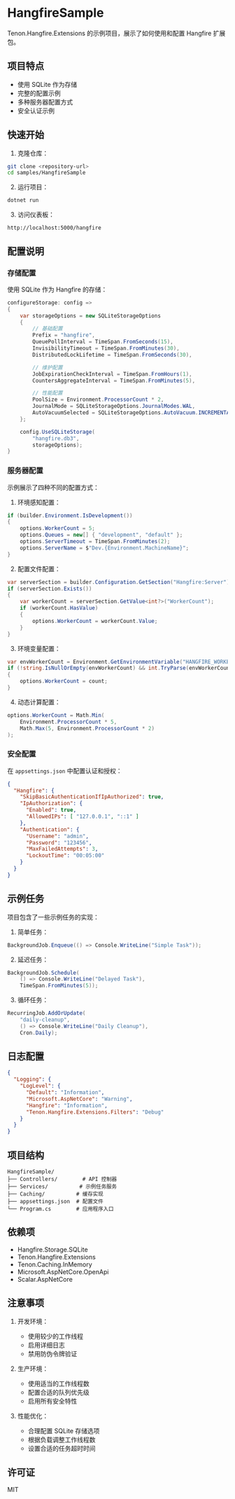 # HangfireSample

Tenon.Hangfire.Extensions 的示例项目，展示了如何使用和配置 Hangfire 扩展包。

## 项目特点

- 使用 SQLite 作为存储
- 完整的配置示例
- 多种服务器配置方式
- 安全认证示例

## 快速开始

1. 克隆仓库：
```bash
git clone <repository-url>
cd samples/HangfireSample
```

2. 运行项目：
```bash
dotnet run
```

3. 访问仪表板：
```
http://localhost:5000/hangfire
```

## 配置说明

### 存储配置

使用 SQLite 作为 Hangfire 的存储：
```csharp
configureStorage: config =>
{
    var storageOptions = new SQLiteStorageOptions
    {
        // 基础配置
        Prefix = "hangfire",
        QueuePollInterval = TimeSpan.FromSeconds(15),
        InvisibilityTimeout = TimeSpan.FromMinutes(30),
        DistributedLockLifetime = TimeSpan.FromSeconds(30),

        // 维护配置
        JobExpirationCheckInterval = TimeSpan.FromHours(1),
        CountersAggregateInterval = TimeSpan.FromMinutes(5),

        // 性能配置
        PoolSize = Environment.ProcessorCount * 2,
        JournalMode = SQLiteStorageOptions.JournalModes.WAL,
        AutoVacuumSelected = SQLiteStorageOptions.AutoVacuum.INCREMENTAL
    };

    config.UseSQLiteStorage(
        "hangfire.db3",
        storageOptions);
}
```

### 服务器配置

示例展示了四种不同的配置方式：

1. 环境感知配置：
```csharp
if (builder.Environment.IsDevelopment())
{
    options.WorkerCount = 5;
    options.Queues = new[] { "development", "default" };
    options.ServerTimeout = TimeSpan.FromMinutes(2);
    options.ServerName = $"Dev.{Environment.MachineName}";
}
```

2. 配置文件配置：
```csharp
var serverSection = builder.Configuration.GetSection("Hangfire:Server");
if (serverSection.Exists())
{
    var workerCount = serverSection.GetValue<int?>("WorkerCount");
    if (workerCount.HasValue)
    {
        options.WorkerCount = workerCount.Value;
    }
}
```

3. 环境变量配置：
```csharp
var envWorkerCount = Environment.GetEnvironmentVariable("HANGFIRE_WORKER_COUNT");
if (!string.IsNullOrEmpty(envWorkerCount) && int.TryParse(envWorkerCount, out var count))
{
    options.WorkerCount = count;
}
```

4. 动态计算配置：
```csharp
options.WorkerCount = Math.Min(
    Environment.ProcessorCount * 5,
    Math.Max(5, Environment.ProcessorCount * 2)
);
```

### 安全配置

在 `appsettings.json` 中配置认证和授权：

```json
{
  "Hangfire": {
    "SkipBasicAuthenticationIfIpAuthorized": true,
    "IpAuthorization": {
      "Enabled": true,
      "AllowedIPs": [ "127.0.0.1", "::1" ]
    },
    "Authentication": {
      "Username": "admin",
      "Password": "123456",
      "MaxFailedAttempts": 3,
      "LockoutTime": "00:05:00"
    }
  }
}
```

## 示例任务

项目包含了一些示例任务的实现：

1. 简单任务：
```csharp
BackgroundJob.Enqueue(() => Console.WriteLine("Simple Task"));
```

2. 延迟任务：
```csharp
BackgroundJob.Schedule(
    () => Console.WriteLine("Delayed Task"),
    TimeSpan.FromMinutes(5));
```

3. 循环任务：
```csharp
RecurringJob.AddOrUpdate(
    "daily-cleanup",
    () => Console.WriteLine("Daily Cleanup"),
    Cron.Daily);
```

## 日志配置

```json
{
  "Logging": {
    "LogLevel": {
      "Default": "Information",
      "Microsoft.AspNetCore": "Warning",
      "Hangfire": "Information",
      "Tenon.Hangfire.Extensions.Filters": "Debug"
    }
  }
}
```

## 项目结构

```
HangfireSample/
├── Controllers/        # API 控制器
├── Services/          # 示例任务服务
├── Caching/          # 缓存实现
├── appsettings.json  # 配置文件
└── Program.cs        # 应用程序入口
```

## 依赖项

- Hangfire.Storage.SQLite
- Tenon.Hangfire.Extensions
- Tenon.Caching.InMemory
- Microsoft.AspNetCore.OpenApi
- Scalar.AspNetCore

## 注意事项

1. 开发环境：
   - 使用较少的工作线程
   - 启用详细日志
   - 禁用防伪令牌验证

2. 生产环境：
   - 使用适当的工作线程数
   - 配置合适的队列优先级
   - 启用所有安全特性

3. 性能优化：
   - 合理配置 SQLite 存储选项
   - 根据负载调整工作线程数
   - 设置合适的任务超时时间

## 许可证

MIT 